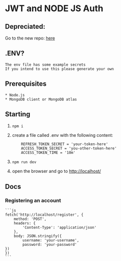 # JWT and NODE JS Auth

## Depreciated:
Go to the new repo: [here](https://github.com/lochyj/Authentication)

## .ENV?

    The env file has some example secrets
    If you intend to use this please generate your own

## Prerequisites

    * Node.js
    * MongoDB client or MongoDB atlas

## Starting

1. `npm i`
2. create a file called .env with the following content:

    ``` env
        REFRESH_TOKEN_SECRET = 'your-token-here'
        ACCESS_TOKEN_SECRET = 'you-other-token-here'
        ACCESS_TOKEN_TIME = '10m'
    ```

3. `npm run dev`
4. open the browser and go to <http://localhost/>

## Docs

### Registering an account

    ```js
    fetch('http://localhost/register', {
        method: 'POST',
        headers: {
            'Content-Type': 'application/json'
        },
        body: JSON.stringify({
            username: 'your-username',
            password: 'your-password'
    })
    })
    ```
